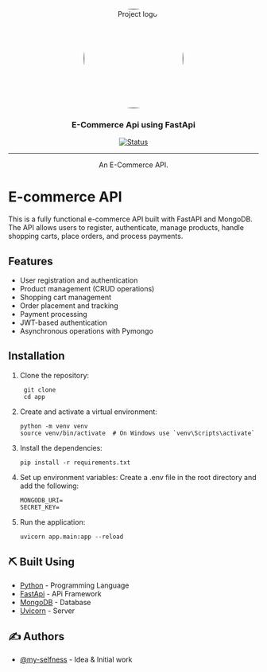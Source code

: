 <p align="center">
  <a href="" rel="noopener">
 <img width=200px height=200px src="https://cdn.pixabay.com/photo/2023/11/29/03/44/e-commerce-8418610_1280.png" style="border-radius: 50%;" alt="Project logo"></a>
</p>

<h3 align="center">E-Commerce Api using FastApi</h3>

<div align="center">

[![Status](https://img.shields.io/badge/status-active-success.svg)]()
<!-- [![GitHub Issues](https://img.shields.io/github/issues/kylelobo/The-Documentation-Compendium.svg)](https://github.com/kylelobo/The-Documentation-Compendium/issues) -->
<!-- [![GitHub Pull Requests](https://img.shields.io/github/issues-pr/kylelobo/The-Documentation-Compendium.svg)](https://github.com/kylelobo/The-Documentation-Compendium/pulls) -->
<!-- [![License](https://img.shields.io/badge/license-MIT-blue.svg)](/LICENSE) -->

</div>

---
<p align="center"> An E-Commerce API.
    <br> 
</p>


# E-commerce API

This is a fully functional e-commerce API built with FastAPI and MongoDB. The API allows users to register, authenticate, manage products, handle shopping carts, place orders, and process payments.

## Features

- User registration and authentication
- Product management (CRUD operations)
- Shopping cart management
- Order placement and tracking
- Payment processing
- JWT-based authentication
- Asynchronous operations with Pymongo


## Installation

1. Clone the repository:
   ```
    git clone 
    cd app
    ```

2. Create and activate a virtual environment:
    ```
    python -m venv venv
    source venv/bin/activate  # On Windows use `venv\Scripts\activate`
    ```
3. Install the dependencies:
    ```
    pip install -r requirements.txt
    ```
4. Set up environment variables: Create a .env file in the root directory and add the following:
    ```
    MONGODB_URI=
    SECRET_KEY=
    ```

5. Run the application:
    ```
    uvicorn app.main:app --reload
    ```


## ⛏️ Built Using

- [Python](https://www.python.org/) - Programming Language
- [FastApi](https://fastapi.tiangolo.com/) - APi Framework
- [MongoDB](https://www.mongodb.com/) - Database
- [Uvicorn](https://www.uvicorn.org/) - Server 

## ✍️ Authors

- [@my-selfness](https://github.com/my-selfness) - Idea & Initial work